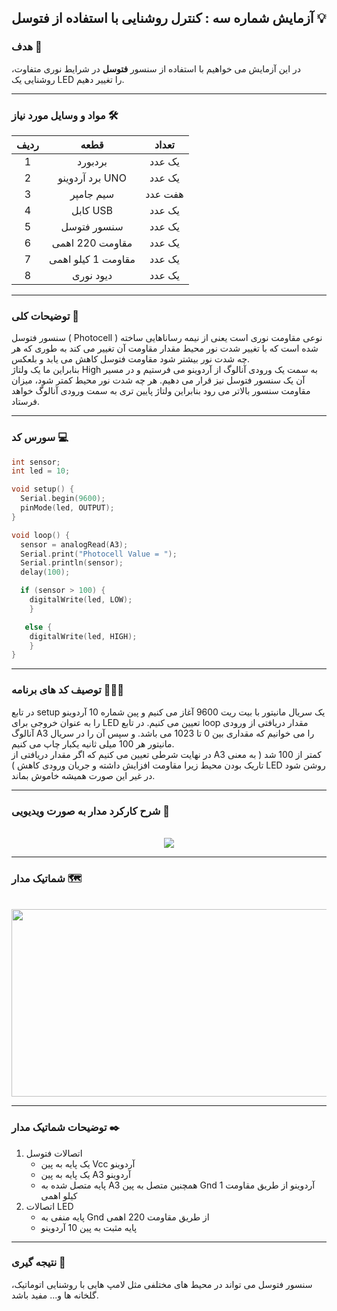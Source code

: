 ## آزمایش شماره سه : کنترل روشنایی با استفاده از فتوسل 💡

### هدف 🎯

در این آزمایش می خواهیم با استفاده از سنسور <strong>فتوسل</strong> در شرایط نوری متفاوت، روشنایی یک LED را تغییر دهیم.

---

### مواد و وسایل مورد نیاز 🛠️

<div align="right">
<table>
<thead>
<tr>
<th>ردیف</th><th>قطعه</th><th>تعداد</th>
</tr>
</thead>
<tbody align="center">
<tr>
<td>1</td><td>بردبورد</td><td>یک عدد</td>
</tr>
<tr>
<td>2</td><td>برد آردوینو UNO</td><td>یک عدد</td>
</tr>
<tr>
<td>3</td><td>سیم جامپر</td><td>هفت عدد</td>
</tr>
<tr>
<td>4</td><td>کابل USB</td><td>یک عدد</td>
</tr>
<tr>
<td>5</td><td>سنسور فتوسل</td><td>یک عدد</td>
</tr>
<td>6</td><td>مقاومت 220 اهمی</td><td>یک عدد</td>
</tr>
</tr>
<td>7</td><td>مقاومت 1 کیلو اهمی</td><td>یک عدد</td>
</tr>
</tr>
<td>8</td><td>دیود نوری</td><td>یک عدد</td>
</tr>
</tbody>
</table>
</div>

---

### توضیحات کلی 📝

سنسور فتوسل ( Photocell ) نوعی مقاومت نوری است یعنی از نیمه رساناهایی ساخته شده است که با تغییر شدت نور محیط مقدار مقاومت آن تغییر می کند به طوری که هر چه شدت نور بیشتر شود مقاومت فتوسل کاهش می یابد و بلعکس.  
بنابراین ما یک ولتاژ High به سمت یک ورودی آنالوگ از آردوینو می فرستیم و در مسیر آن یک سنسور فتوسل نیز قرار می دهیم. هر چه شدت نور محیط کمتر شود، میزان مقاومت سنسور بالاتر می رود بنابراین ولتاژ پایین تری به سمت ورودی آنالوگ خواهد فرستاد.

---

### سورس کد 💻

```cpp
int sensor;
int led = 10;

void setup() {
  Serial.begin(9600);
  pinMode(led, OUTPUT);
}

void loop() {
  sensor = analogRead(A3);
  Serial.print("Photocell Value = ");
  Serial.println(sensor);
  delay(100);

  if (sensor > 100) {
    digitalWrite(led, LOW);
    }

   else {
    digitalWrite(led, HIGH);
    }
}
```

---

### توصیف کد های برنامه 🧑🏻‍💻

در تابع setup یک سریال مانیتور با بیت ریت 9600 آغاز می کنیم و پین شماره 10 آردوینو را به عنوان خروجی برای LED تعیین می کنیم. در تابع loop مقدار دریافتی از ورودی آنالوگ A3 را می خوانیم که مقداری بین 0 تا 1023 می باشد. و سپس آن را در سریال مانیتور هر 100 میلی ثانیه یکبار چاپ می کنیم.  
در نهایت شرطی تعیین می کنیم که اگر مقدار دریافتی از A3 کمتر از 100 شد ( به معنی تاریک بودن محیط زیرا مقاومت افزایش داشته و جریان ورودی کاهش ) LED روشن شود در غیر این صورت همیشه خاموش بماند.

---

### شرح کارکرد مدار به صورت ویدیویی 🎥

<br>

<div align="center">
<img src="/media/microprocessor_16.gif">
</div>

---

### شماتیک مدار 🗺️

<br>

<div align="center">
<img src="/media/schematic_13.jpg" width="600px" height="300px">
</div>

---

### توضیحات شماتیک مدار ✒️

<ol>
<li>
اتصالات فتوسل
<ul>
<li>یک پایه به پین Vcc آردوینو</li>
<li>یک پایه به پین A3 آردوینو</li>
<li>پایه متصل شده به A3 همچنین متصل به پین Gnd آردوینو از طریق مقاومت 1 کیلو اهمی</li>
</ul>
</li>
<li>
اتصالات LED
<ul>
<li>پایه منفی به Gnd از طریق مقاومت 220 اهمی</li>
<li>پایه مثبت به پین 10 آردوینو</li>
</ul>
</li>
</ol>

---

### نتیجه گیری 👀

سنسور فتوسل می تواند در محیط های مختلفی مثل لامپ هایی با روشنایی اتوماتیک، گلخانه ها و... مفید باشد.
